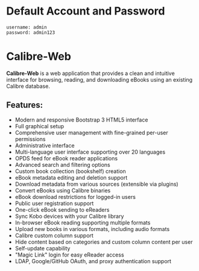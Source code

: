 # Default Account and Password
```
username: admin
password: admin123
```

# Calibre-Web
**Calibre-Web** is a web application that provides a clean and intuitive interface for browsing, reading, and downloading eBooks using an existing Calibre database.

## Features:
- Modern and responsive Bootstrap 3 HTML5 interface
- Full graphical setup
- Comprehensive user management with fine-grained per-user permissions
- Administrative interface
- Multi-language user interface supporting over 20 languages
- OPDS feed for eBook reader applications
- Advanced search and filtering options
- Custom book collection (bookshelf) creation
- eBook metadata editing and deletion support
- Download metadata from various sources (extensible via plugins)
- Convert eBooks using Calibre binaries
- eBook download restrictions for logged-in users
- Public user registration support
- One-click eBook sending to eReaders
- Sync Kobo devices with your Calibre library
- In-browser eBook reading supporting multiple formats
- Upload new books in various formats, including audio formats
- Calibre custom column support
- Hide content based on categories and custom column content per user
- Self-update capability
- "Magic Link" login for easy eReader access
- LDAP, Google/GitHub OAuth, and proxy authentication support

